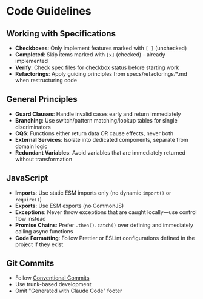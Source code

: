 # Code Guidelines

## Working with Specifications
- **Checkboxes**: Only implement features marked with `[ ]` (unchecked)
- **Completed**: Skip items marked with `[x]` (checked) - already implemented
- **Verify**: Check spec files for checkbox status before starting work
- **Refactorings**: Apply guiding principles from specs/refactorings/*.md when restructuring code

## General Principles
- **Guard Clauses**: Handle invalid cases early and return immediately
- **Branching**: Use switch/pattern matching/lookup tables for single discriminators
- **CQS**: Functions either return data OR cause effects, never both
- **External Services**: Isolate into dedicated components, separate from domain logic
- **Redundant Variables**: Avoid variables that are immediately returned without transformation

## JavaScript
- **Imports**: Use static ESM imports only (no dynamic `import()` or `require()`)
- **Exports**: Use ESM exports (no CommonJS)
- **Exceptions**: Never throw exceptions that are caught locally—use control flow instead
- **Promise Chains**: Prefer `.then().catch()` over defining and immediately calling async functions
- **Code Formatting**: Follow Prettier or ESLint configurations defined in the project if they exist

## Git Commits
- Follow [Conventional Commits](https://www.conventionalcommits.org/en/v1.0.0/)
- Use trunk-based development
- Omit "Generated with Claude Code" footer
